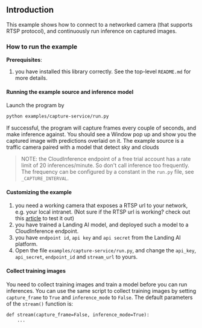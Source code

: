 ## Introduction

This example shows how to connect to a networked camera (that supports RTSP protocol), and continuously run inference on captured images.

### How to run the example

**Prerequisites**: 

1. you have installed this library correctly. See the top-level `README.md` for more details.

#### Running the example source and inference model

Launch the program by

```bash
python examples/capture-service/run.py 
```

If successful, the program will capture frames every couple of seconds, and make inference against. You should see a Window pop up and show you the captured image with predictions overlaid on it. The example source is a traffic camera paired with a model that detect sky and clouds

> NOTE: the CloudInference endpoint of a free trial account has a rate limit of 20 inferences/minute. So don't call inference too frequently. The frequency can be configured by a constant in the `run.py` file, see `_CAPTURE_INTERVAL`.

#### Customizing the example

1. you need a working camera that exposes a RTSP url to your network, e.g. your local intranet. (Not sure if the RTSP url is working? check out this [article](https://support.ipconfigure.com/hc/en-us/articles/115005588503-Using-VLC-to-test-camera-stream) to test it out)
2. you have trained a Landing AI model, and deployed such a model to a CloudInference endpoint.
3. you have `endpoint id`, `api key` and `api secret` from the Landing AI platform.
4. Open the file `examples/capture-service/run.py`, and change the `api_key`, `api_secret`, `endpoint_id` and `stream_url` to yours. 


#### Collect training images

You need to collect training images and train a model before you can run inferences.
You can use the same script to collect training images by setting `capture_frame` to `True` and `inference_mode` to `False`. The default parameters of the `stream()` function is:

```
def stream(capture_frame=False, inference_mode=True):
    ...
```
